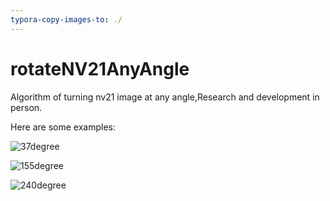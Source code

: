 ```yaml
---
typora-copy-images-to: ./
---
```


# rotateNV21AnyAngle
Algorithm of turning nv21 image at any angle,Research and development in person.



Here are some examples:

![37degree](/home/chenjiezhu/eclipse-workspace/MatrixRotate/src/com/cjz/lab/rotateNV21AnyAngle/37degree.png)

![155degree](/home/chenjiezhu/eclipse-workspace/MatrixRotate/src/com/cjz/lab/rotateNV21AnyAngle/155degree.jpg)



![240degree](/home/chenjiezhu/eclipse-workspace/MatrixRotate/src/com/cjz/lab/rotateNV21AnyAngle/240degree.jpg)